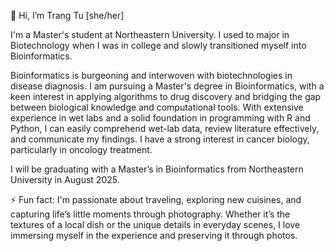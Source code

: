 👋 Hi, I’m Trang Tu [she/her]

I'm a Master's student at Northeastern University. I used to major in Biotechnology when I was in college and slowly transitioned myself into Bioinformatics. 

Bioinformatics is burgeoning and interwoven with biotechnologies in disease diagnosis. 
I am pursuing a Master's degree in Bioinformatics, with a keen interest in applying algorithms to drug discovery and bridging the gap between biological knowledge and computational tools. 
With extensive experience in wet labs and a solid foundation in programming with R and Python, I can easily comprehend wet-lab data, review literature effectively, and communicate my findings. 
I have a strong interest in cancer biology, particularly in oncology treatment.

I will be graduating with a Master’s in Bioinformatics from Northeastern University in August 2025. 

⚡ Fun fact: I'm passionate about traveling, exploring new cuisines, and capturing life’s little moments through photography. 
Whether it’s the textures of a local dish or the unique details in everyday scenes, I love immersing myself in the experience and preserving it through photos.

<!---
tranggtu/tranggtu is a ✨ special ✨ repository because its `README.md` (this file) appears on your GitHub profile.
You can click the Preview link to take a look at your changes.
--->
